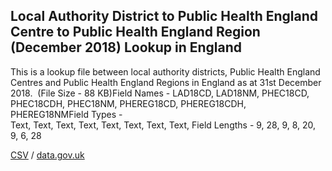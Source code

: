 ## Local Authority District to Public Health England Centre to Public Health England Region (December 2018) Lookup in England

This is a lookup file between local authority districts, Public Health England Centres and Public Health England Regions in England as at 31st December 2018.  (File Size - 88 KB)Field Names - LAD18CD, LAD18NM, PHEC18CD, PHEC18CDH, PHEC18NM, PHEREG18CD, PHEREG18CDH, PHEREG18NMField Types - Text, Text, Text, Text, Text, Text, Text, Text, Field Lengths - 9, 28, 9, 8, 20, 9, 6, 28

[CSV](csv/198.csv) / [data.gov.uk](https://data.gov.uk/dataset/caada4fb-5512-47ed-8abd-9151414627aa/local-authority-district-to-public-health-england-centre-to-public-health-england-region-december-2018-lookup-in-england)

